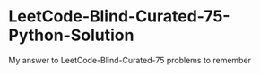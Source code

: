 # LeetCode-Blind-Curated-75-Python-Solution
My answer to LeetCode-Blind-Curated-75 problems to remember
